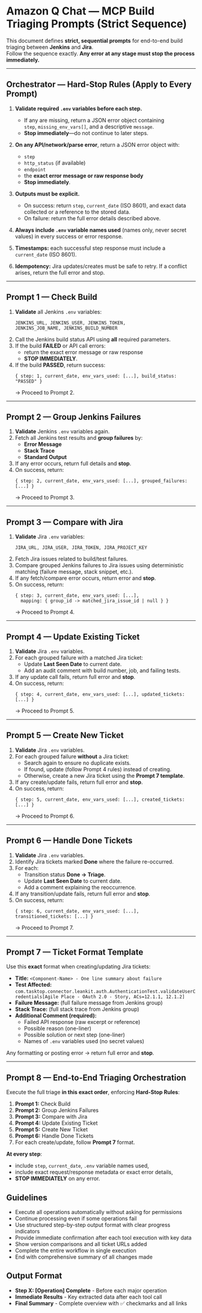# Amazon Q Chat — MCP Build Triaging Prompts (Strict Sequence)

This document defines **strict, sequential prompts** for end-to-end build triaging
between **Jenkins** and **Jira**.  
Follow the sequence exactly. **Any error at any stage must stop the process immediately.**

---

## Orchestrator — Hard-Stop Rules (Apply to Every Prompt)

1. **Validate required `.env` variables before each step.**
    - If any are missing, return a JSON error object containing  
      `step`, `missing_env_vars[]`, and a descriptive `message`.
    - **Stop immediately**—do not continue to later steps.

2. **On any API/network/parse error**, return a JSON error object with:
    - `step`
    - `http_status` (if available)
    - `endpoint`
    - the **exact error message or raw response body**
    - **Stop immediately**.

3. **Outputs must be explicit.**
    - On success: return `step`, `current_date` (ISO 8601), and exact data collected
      or a reference to the stored data.
    - On failure: return the full error details described above.

4. **Always include `.env` variable names used** (names only, never secret values)
   in every success or error response.

5. **Timestamps:** each successful step response must include a `current_date` (ISO 8601).

6. **Idempotency:** Jira updates/creates must be safe to retry.
   If a conflict arises, return the full error and stop.

---

## Prompt 1 — Check Build

1. **Validate** all Jenkins `.env` variables:
   ```
   JENKINS_URL, JENKINS_USER, JENKINS_TOKEN,
   JENKINS_JOB_NAME, JENKINS_BUILD_NUMBER
   ```
2. Call the Jenkins build status API using **all** required parameters.
3. If the build **FAILED** or API call errors:
    - return the exact error message or raw response
    - **STOP IMMEDIATELY**.
4. If the build **PASSED**, return success:
   ```
   { step: 1, current_date, env_vars_used: [...], build_status: "PASSED" }
   ```
   → Proceed to Prompt 2.

---

## Prompt 2 — Group Jenkins Failures

1. **Validate** Jenkins `.env` variables again.
2. Fetch all Jenkins test results and **group failures** by:
    - **Error Message**
    - **Stack Trace**
    - **Standard Output**
3. If any error occurs, return full details and **stop**.
4. On success, return:
   ```
   { step: 2, current_date, env_vars_used: [...], grouped_failures: [...] }
   ```
   → Proceed to Prompt 3.

---

## Prompt 3 — Compare with Jira

1. **Validate** Jira `.env` variables:
   ```
   JIRA_URL, JIRA_USER, JIRA_TOKEN, JIRA_PROJECT_KEY
   ```
2. Fetch Jira issues related to build/test failures.
3. Compare grouped Jenkins failures to Jira issues using deterministic
   matching (failure message, stack snippet, etc.).
4. If any fetch/compare error occurs, return error and **stop**.
5. On success, return:
   ```
   { step: 3, current_date, env_vars_used: [...],
     mapping: { group_id -> matched_jira_issue_id | null } }
   ```
   → Proceed to Prompt 4.

---

## Prompt 4 — Update Existing Ticket

1. **Validate** Jira `.env` variables.
2. For each grouped failure with a matched Jira ticket:
    - Update **Last Seen Date** to current date.
    - Add an audit comment with build number, job, and failing tests.
3. If any update call fails, return full error and **stop**.
4. On success, return:
   ```
   { step: 4, current_date, env_vars_used: [...], updated_tickets: [...] }
   ```
   → Proceed to Prompt 5.

---

## Prompt 5 — Create New Ticket

1. **Validate** Jira `.env` variables.
2. For each grouped failure **without** a Jira ticket:
    - Search again to ensure no duplicate exists.
    - If found, update (follow Prompt 4 rules) instead of creating.
    - Otherwise, create a new Jira ticket using the **Prompt 7 template**.
3. If any create/update fails, return full error and **stop**.
4. On success, return:
   ```
   { step: 5, current_date, env_vars_used: [...], created_tickets: [...] }
   ```
   → Proceed to Prompt 6.

---

## Prompt 6 — Handle Done Tickets

1. **Validate** Jira `.env` variables.
2. Identify Jira tickets marked **Done** where the failure re-occurred.
3. For each:
    - Transition status **Done → Triage**.
    - Update **Last Seen Date** to current date.
    - Add a comment explaining the reoccurrence.
4. If any transition/update fails, return full error and **stop**.
5. On success, return:
   ```
   { step: 6, current_date, env_vars_used: [...], transitioned_tickets: [...] }
   ```
   → Proceed to Prompt 7.

---

## Prompt 7 — Ticket Format Template

Use this **exact** format when creating/updating Jira tickets:

- **Title:** `<Component-Name> - One line summary about failure`
- **Test Affected:**  
  `com.tasktop.connector.leankit.auth.AuthenticationTest.validateUserCredentials[Agile Place - OAuth 2.0 - Story, ACs=12.1.1, 12.1.2]`
- **Failure Message:** (full failure message from Jenkins group)
- **Stack Trace:** (full stack trace from Jenkins group)
- **Additional Comment (required):**
    - Failed API response (raw excerpt or reference)
    - Possible reason (one-liner)
    - Possible solution or next step (one-liner)
    - Names of `.env` variables used (no secret values)

Any formatting or posting error → return full error and **stop**.

---

## Prompt 8 — End-to-End Triaging Orchestration

Execute the full triage **in this exact order**, enforcing **Hard-Stop Rules**:

1. **Prompt 1:** Check Build
2. **Prompt 2:** Group Jenkins Failures
3. **Prompt 3:** Compare with Jira
4. **Prompt 4:** Update Existing Ticket
5. **Prompt 5:** Create New Ticket
6. **Prompt 6:** Handle Done Tickets
7. For each create/update, follow **Prompt 7** format.

**At every step**:
- include `step`, `current_date`, `.env` variable names used,
- include exact request/response metadata or exact error details,
- **STOP IMMEDIATELY** on any error.

## Guidelines
- Execute all operations automatically without asking for permissions
- Continue processing even if some operations fail
- Use structured step-by-step output format with clear progress indicators
- Provide immediate confirmation after each tool execution with key data
- Show version comparisons and all ticket URLs added
- Complete the entire workflow in single execution
- End with comprehensive summary of all changes made

## Output Format
- **Step X: [Operation] Complete** - Before each major operation
- **Immediate Results** - Key extracted data after each tool call
- **Final Summary** - Complete overview with ✅ checkmarks and all links